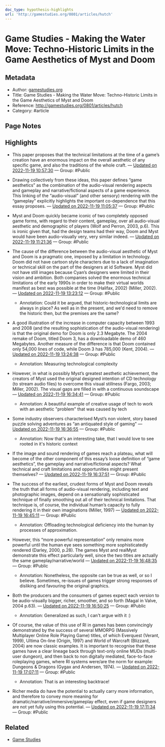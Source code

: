 ```yaml
---
doc_type: hypothesis-highlights
url: 'http://gamestudies.org/0801/articles/hutch'
---
```


# Game Studies - Making the Water Move: Techno-Historic Limits in the Game Aesthetics of Myst and Doom

## Metadata
- Author: [gamestudies.org]()
- Title: Game Studies - Making the Water Move: Techno-Historic Limits in the Game Aesthetics of Myst and Doom
- Reference: http://gamestudies.org/0801/articles/hutch
- Category: #article

## Page Notes
## Highlights
- This paper proposes that the technical limitations at the time of a game’s creation have an enormous impact on the overall aesthetic of any specific game, and also the traditions of the whole craft. — [Updated on 2022-11-19 10:57:30](https://hyp.is/lJo2bGfwEe22ZftI6ttptg/gamestudies.org/0801/articles/hutch) — Group: #Public

- Drawing collectively from these ideas, this paper defines “game aesthetics” as the combination of the audio-visual rendering aspects and gameplay and narrative/fictional aspects of a game experience. This linking of the “audio-visual” (and other sensory) rendering with the “gameplay” explicitly highlights the important co-dependence that this essay proposes. — [Updated on 2022-11-19 11:05:37](https://hyp.is/tvB6DmfxEe2TyM_zqfCytA/gamestudies.org/0801/articles/hutch) — Group: #Public

- Myst and Doom quickly became iconic of two completely opposed game forms, with regard to their content, gameplay, over all audio-visual aesthetic and demographic of players (Wolf and Perron, 2003, p.6). This is ironic given that, had the design teams had their way, Doom and Myst would have been audio-visually very, very similar indeed.  — [Updated on 2022-11-19 11:21:36](https://hyp.is/8vtC1GfzEe2bMeeO_2I6nw/gamestudies.org/0801/articles/hutch) — Group: #Public

- The cause of the difference between the audio-visual aesthetic of Myst and Doom is a pragmatic one, imposed by a limitation in technology. Doom did not have cartoon style characters due to a lack of imagination or technical skill on the part of the designers at id Software. Myst did not have still images because Cyan’s designers were limited in their vision and ambition. Both companies solved the enormous technical limitations of the early 1990s in order to make their virtual worlds manifest as best was possible at the time (Halifax, 2002) (Miller, 2002). — [Updated on 2022-11-19 13:23:12](https://hyp.is/77ltnGgEEe2USS-bBR27JA/gamestudies.org/0801/articles/hutch) — Group: #Public
    - Annotation: Could it be argued, that historic-technological limits are always in place? As well as in the present, and we'd need to remove the historic then, but the premises are the same?
- A good illustration of the increase in computer capacity between 1993 and 2008 (and the resulting sophistication of the audio-visual rendering) is that the original demo for Doom is only 2.3 Megabyte. The 2004 remake of Doom, titled Doom 3, has a downloadable demo of 460 Megabytes. Another measure of the difference is that Doom contained only 54,000 lines of code, while Doom 3 has 785,000 (Kent, 2004). — [Updated on 2022-11-19 13:24:38](https://hyp.is/IpHuLmgFEe2N6ruTvoZ2UA/gamestudies.org/0801/articles/hutch) — Group: #Public
    - Annotation: Measuring technological complexity
- However, in what is possibly Myst’s greatest aesthetic achievement, the creators of Myst used the original designed intention of CD technology (to stream audio files) to overcome this visual stillness (Fargo, 2003; Miller, 2002). The visual gaps are filled in with a continuous soundscape — [Updated on 2022-11-19 16:34:41](https://hyp.is/r5xOimgfEe2qcuskFKTA_Q/gamestudies.org/0801/articles/hutch) — Group: #Public
    - Annotation: A beautiful example of creative usage of tech to work with an aesthetic "problem" that was caused by tech
- Some industry observers characterised Myst’s non violent, story based puzzle solving adventures as “an antiquated style of gaming" — [Updated on 2022-11-19 16:36:55](https://hyp.is/_41USGgfEe2qdQ8hfZWh0A/gamestudies.org/0801/articles/hutch) — Group: #Public
    - Annotation: Now that's an interesting take, that I would love to see rooted in it's historic context
- If the image and sound rendering of games reach a plateau, what will become of the other component of this essay’s loose definition of “game aesthetics”, the gameplay and narrative/fictional aspects? What technical and craft limitations and opportunities might present themselves? — [Updated on 2022-11-19 16:37:51](https://hyp.is/IHo0UGggEe2HkiMeds5VSQ/gamestudies.org/0801/articles/hutch) — Group: #Public

- The success of the earliest, crudest forms of Myst and Doom reveals the truth that all forms of audio-visual rendering, including text and photographic images, depend on a sensationally sophisticated technique of finally smoothing out all of their technical limitations. That technique is, of course, the individual human’s capacity to fully rendering it in their own imaginations (Miller, 1997) — [Updated on 2022-11-19 16:45:11](https://hyp.is/Jy54yGghEe2oIw-giuj_jg/gamestudies.org/0801/articles/hutch) — Group: #Public
    - Annotation: Offloading technological deficiency into the human by processes of approximation.
- However, this “more powerful representation” only remains more powerful until the human eye sees something more sophisticatedly rendered (Darley, 2000, p.28). The games Myst and realMyst demonstrate this effect particularly well, since the two titles are actually the same gameplay/narrative/world — [Updated on 2022-11-19 16:48:35](https://hyp.is/oE-OzGghEe2uhc9-QmjWTg/gamestudies.org/0801/articles/hutch) — Group: #Public
    - Annotation: Nonetheless, the opposite can be true as well, or so I believe. Sometimes, re-issues of games trigger strong responses of disliking and favouring the original graphics.
- Both the producers and the consumers of games expect each version to be audio-visually bigger, richer, smoother, and so forth (Magal in Valve, 2004 p.63). — [Updated on 2022-11-19 16:50:25](https://hyp.is/4mYjUmghEe2uhof1w39PGA/gamestudies.org/0801/articles/hutch) — Group: #Public
    - Annotation: Generalized as such, I can't argue with it :)
- Of course, the value of this use of RI in games has been convincingly demonstrated by the success of several MMORPG (Massively Multiplayer Online Role Playing Game) titles, of which Everquest (Verant, 1999), Ultima On-line (Origin, 1997) and World of Warcraft (Blizzard, 2004) are now classic examples. It is important to recognise that these games have a clear lineage back through text-only online MUDs (multi-user dungeon), and then back to non digitally mediated, face-to-face roleplaying games, where RI systems were/are the norm for example: Dungeons & Dragons (Gygax and Andersen, 1974).  — [Updated on 2022-11-19 17:07:11](https://hyp.is/Oe7xdGgkEe29UTfBk-zqLA/gamestudies.org/0801/articles/hutch) — Group: #Public
    - Annotation: That is an interesting backtrace!
- Richer media do have the potential to actually carry more information, and therefore to convey more meaning for dramatic/narrative/immersive/gameplay effect, even if game designers are not yet fully using this potential.  — [Updated on 2022-11-19 17:11:34](https://hyp.is/1leOLGgkEe2rvn-Rv6zvAQ/gamestudies.org/0801/articles/hutch) — Group: #Public

## Related
- [Game Studies](notes/Game%20Studies.md)


